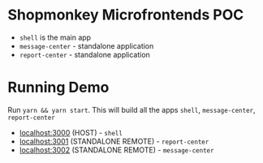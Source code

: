 # Shopmonkey Microfrontends POC

- `shell` is the main app
- `message-center` - standalone application
- `report-center` - standalone application

# Running Demo

Run `yarn && yarn start`. This will build all the apps `shell`, `message-center`, `report-center`

- [localhost:3000](http://localhost:3000/) (HOST) - `shell`
- [localhost:3001](http://localhost:3001/) (STANDALONE REMOTE) - `report-center`
- [localhost:3002](http://localhost:3002/) (STANDALONE REMOTE) - `message-center`
